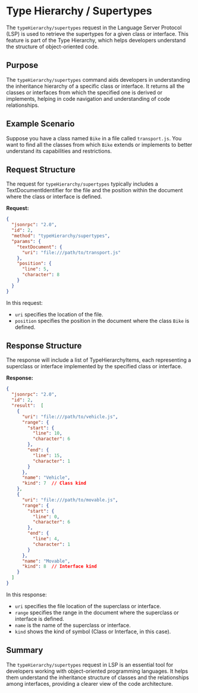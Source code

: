 # Type Hierarchy / Supertypes

The `typeHierarchy/supertypes` request in the Language Server Protocol (LSP) is used to retrieve the supertypes for a given class or interface. This feature is part of the Type Hierarchy, which helps developers understand the structure of object-oriented code.

## Purpose

The `typeHierarchy/supertypes` command aids developers in understanding the inheritance hierarchy of a specific class or interface. It returns all the classes or interfaces from which the specified one is derived or implements, helping in code navigation and understanding of code relationships.

## Example Scenario

Suppose you have a class named `Bike` in a file called `transport.js`. You want to find all the classes from which `Bike` extends or implements to better understand its capabilities and restrictions.

## Request Structure

The request for `typeHierarchy/supertypes` typically includes a TextDocumentIdentifier for the file and the position within the document where the class or interface is defined.

**Request:**

```json
{
  "jsonrpc": "2.0",
  "id": 2,
  "method": "typeHierarchy/supertypes",
  "params": {
    "textDocument": {
      "uri": "file:///path/to/transport.js"
    },
    "position": {
      "line": 5,
      "character": 8
    }
  }
}
```
In this request:
- `uri` specifies the location of the file.
- `position` specifies the position in the document where the class `Bike` is defined.

## Response Structure

The response will include a list of TypeHierarchyItems, each representing a superclass or interface implemented by the specified class or interface.

**Response:**

```json
{
  "jsonrpc": "2.0",
  "id": 2,
  "result":  [
    {
      "uri": "file:///path/to/vehicle.js",
      "range": {
        "start": {
          "line": 10,
          "character": 6
        },
        "end": {
          "line": 15,
          "character": 1
        }
      },
      "name": "Vehicle",
      "kind": 7  // Class kind
    },
    {
      "uri": "file:///path/to/movable.js",
      "range": {
        "start": {
          "line": 0,
          "character": 6
        },
        "end": {
          "line": 4,
          "character": 1
        }
      },
      "name": "Movable",
      "kind": 8  // Interface kind
    }
  ]
}
```

In this response:
- `uri` specifies the file location of the superclass or interface.
- `range` specifies the range in the document where the superclass or interface is defined.
- `name` is the name of the superclass or interface.
- `kind` shows the kind of symbol (Class or Interface, in this case).

## Summary

The `typeHierarchy/supertypes` request in LSP is an essential tool for developers working with object-oriented programming languages. It helps them understand the inheritance structure of classes and the relationships among interfaces, providing a clearer view of the code architecture.
